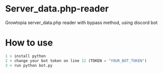 # Server_data.php-reader
Growtopia server_data.php reader with bypass method, using discord bot

# How to use
```python
1 > install python
2 > change your bot token on line 12 (TOKEN = "YOUR_BOT_TOKEN")
3 > run python bot.py
```
